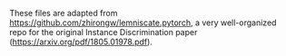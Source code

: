 These files are adapted from https://github.com/zhirongw/lemniscate.pytorch, a very well-organized repo for the original Instance Discrimination paper (https://arxiv.org/pdf/1805.01978.pdf).

